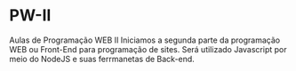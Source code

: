 # PW-II
Aulas de Programação WEB II
Iniciamos a segunda parte da programação WEB ou Front-End para programação de sites.
Será utilizado Javascript por meio do NodeJS e suas ferrmanetas de Back-end.
